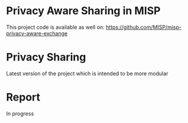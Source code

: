 # Privacy Aware Sharing in MISP
This project code is available as well on: https://github.com/MISP/misp-privacy-aware-exchange
# Privacy Sharing
Latest version of the project which is intended to be more modular

# Report
In progress
